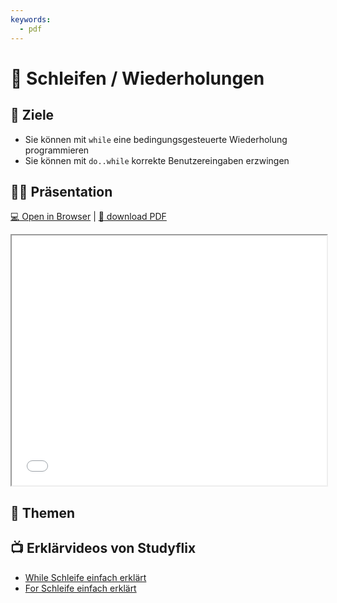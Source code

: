 ```yaml
---
keywords:
  - pdf
---
```


# 🔁 Schleifen / Wiederholungen

## :dart: Ziele

- Sie können mit `while` eine bedingungsgesteuerte Wiederholung programmieren
- Sie können mit `do..while` korrekte Benutzereingaben erzwingen

## :man_teacher: Präsentation

[:computer: Open in Browser](pathname:///slides/schleifen) |
[:floppy_disk: download PDF](pathname:///slides/schleifen.pdf)

<iframe src="/bbzbl-modul-319/slides/schleifen" width="100%" height="400px"></iframe>

## :open_book: Themen

<DocCardList className="pdf-exclude"/>

## :tv: Erklärvideos von Studyflix

- [While Schleife einfach erklärt](https://studyflix.de/informatik/while-schleife-224)
- [For Schleife einfach erklärt](https://studyflix.de/informatik/for-schleife-226)
